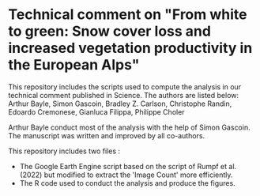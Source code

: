 # Technical comment on "From white to green: Snow cover loss and increased vegetation productivity in the European Alps"

This repository includes the scripts used to compute the analysis in our technical comment published in Science.
The authors are listed below:
Arthur Bayle, Simon Gascoin, Bradley Z. Carlson, Christophe Randin, Edoardo Cremonese, Gianluca Filippa, Philippe Choler

Arthur Bayle conduct most of the analysis with the help of Simon Gascoin. The manuscript was written and improved by all co-authors.

This repository includes two files :
- The Google Earth Engine script based on the script of Rumpf et al. (2022) but modified to extract the 'Image Count' more efficiently.
- The R code used to conduct the analysis and produce the figures.
